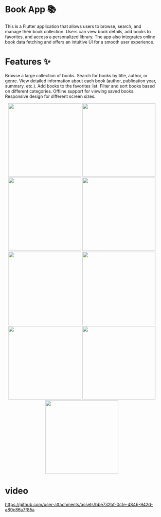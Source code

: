 


# Book App 📚
This is a Flutter application that allows users to browse, search, and manage their book collection. Users can view book details, add books to favorites, and access a personalized library. The app also integrates online book data fetching and offers an intuitive UI for a smooth user experience.

# Features ✨
Browse a large collection of books.
Search for books by title, author, or genre.
View detailed information about each book (author, publication year, summary, etc.).
Add books to the favorites list.
Filter and sort books based on different categories.
Offline support for viewing saved books.
Responsive design for different screen sizes.



  <p align='center'>
  <img src='https://github.com/user-attachments/assets/afb68c9a-d677-40f7-9b81-4f522ea1aa01' width=240>
  <img src='https://github.com/user-attachments/assets/ab476342-2b9a-437b-873b-ad15c28028e7' width=240>
  <img src='https://github.com/user-attachments/assets/2b552a81-f45e-40d1-b00e-f2b4b92d43c8' width=240>
  <img src='https://github.com/user-attachments/assets/9687fac1-14f0-4b7e-9aa7-ed8ecc97365e' width=240>
  <img src='https://github.com/user-attachments/assets/17508884-7828-4c17-ac3e-9b8b6a804afc' width=240>
  <img src='https://github.com/user-attachments/assets/a47849f5-3d72-4ea6-a664-26d3e7d46b26' width=240>
  <img src='https://github.com/user-attachments/assets/aea33ed9-c6f2-4022-a981-a9acd1d6ea28' width=240>
  <img src='https://github.com/user-attachments/assets/6e574142-5b20-4e7f-805b-25570558c9e2' width=240>
  <img src='https://github.com/user-attachments/assets/60b9ec26-c295-499c-97c2-ced009827014' width=240>





</p>



# video



https://github.com/user-attachments/assets/bbe732bf-0c1e-4846-942d-a80e86a7f85a

